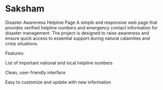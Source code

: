 # Saksham
Disaster Awareness Helpline Page
A simple and responsive web page that provides verified helpline numbers and emergency contact information for disaster management. The project is designed to raise awareness and ensure quick access to essential support during natural calamities and crisis situations.

Features:

List of important national and local helpline numbers

Clean, user-friendly interface

Easy to customize and update with new information
